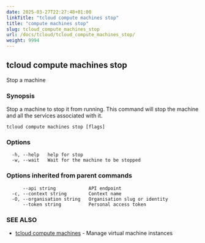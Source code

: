 ```yaml
---
date: 2025-03-27T22:27:48+01:00
linkTitle: "tcloud compute machines stop"
title: "compute machines stop"
slug: tcloud_compute_machines_stop
url: /docs/tcloud/tcloud_compute_machines_stop/
weight: 9994
---
```

## tcloud compute machines stop

Stop a machine

### Synopsis

Stop a machine to stop it from running. This command will stop the machine and all the services associated with it.

```
tcloud compute machines stop [flags]
```

### Options

```
  -h, --help   help for stop
  -w, --wait   Wait for the machine to be stopped
```

### Options inherited from parent commands

```
      --api string            API endpoint
  -c, --context string        Context name
  -O, --organisation string   Organisation slug or identity
      --token string          Personal access token
```

### SEE ALSO

* [tcloud compute machines](/docs/tcloud/tcloud_compute_machines/)	 - Manage virtual machine instances

